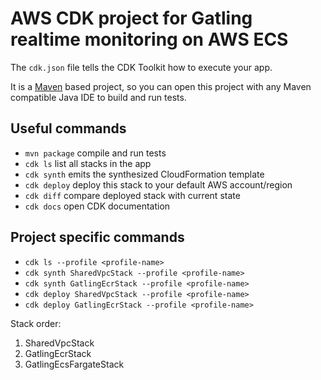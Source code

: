 # AWS CDK project for Gatling realtime monitoring on AWS ECS

The `cdk.json` file tells the CDK Toolkit how to execute your app.

It is a [Maven](https://maven.apache.org/) based project, so you can open this project with any Maven compatible Java IDE to build and run tests.

## Useful commands

 * `mvn package`     compile and run tests
 * `cdk ls`          list all stacks in the app
 * `cdk synth`       emits the synthesized CloudFormation template
 * `cdk deploy`      deploy this stack to your default AWS account/region
 * `cdk diff`        compare deployed stack with current state
 * `cdk docs`        open CDK documentation

## Project specific commands
 * `cdk ls --profile <profile-name>`
 * `cdk synth SharedVpcStack --profile <profile-name>`
 * `cdk synth GatlingEcrStack --profile <profile-name>`
 * `cdk deploy SharedVpcStack --profile <profile-name>`
 * `cdk deploy GatlingEcrStack --profile <profile-name>`
 
 Stack order:
 1. SharedVpcStack
 2. GatlingEcrStack
 3. GatlingEcsFargateStack
